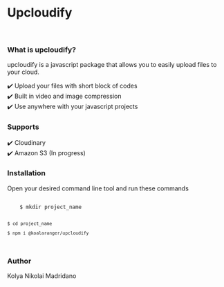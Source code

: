 # Upcloudify

<br/>

<h3>What is upcloudify?</h3>
<p>upcloudify is a javascript package that allows you to easily upload files to your cloud. </p>
✔️ Upload your files with short block of codes <br />
✔️ Built in video and image compression <br />
✔️ Use anywhere with your javascript projects <br />

<h3>Supports</h3>
✔️ Cloudinary <br />
✔️ Amazon S3 (In progress) <br />

<h3>Installation</h3>
<p>Open your desired command line tool and run these commands</p>
<code>
    $ mkdir project_name

    $ cd project_name

    $ npm i @koalaranger/upcloudify
</code>

<h3>Author</h3>
<p>Kolya Nikolai Madridano</p>
